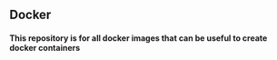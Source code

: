 ## Docker 
#### This repository is for all docker images that can be useful to create docker containers

